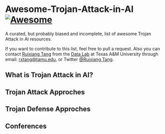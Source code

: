 # Awesome-Trojan-Attack-in-AI [![Awesome](https://cdn.rawgit.com/sindresorhus/awesome/d7305f38d29fed78fa85652e3a63e154dd8e8829/media/badge.svg)](https://github.com/sindresorhus/awesome)

A curated, but probably biased and incomplete, list of awesome Trojan Attack in AI resources.

If you want to contribute to this list, feel free to pull a request. Also you can contact [Ruixiang Tang](https://scholar.google.com/citations?user=t4OwrwEAAAAJ&hl=en) from the [Data Lab](http://faculty.cs.tamu.edu/xiahu/) at Texas A&M University through email: rxtang@tamu.edu, or Twitter [@Ruixiang Tang](https://twitter.com/RuixiangT).


## What is Trojan Attack in AI?


## Trojan Attack Approches

## Trojan Defense Approches

## Conferences







